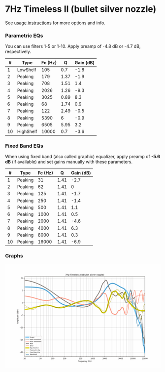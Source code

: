 # 7Hz Timeless II (bullet silver nozzle)
See [usage instructions](https://github.com/jaakkopasanen/AutoEq#usage) for more options and info.

### Parametric EQs
You can use filters 1-5 or 1-10. Apply preamp of -4.8 dB or -4.7 dB, respectively.

|   # | Type      |   Fc (Hz) |    Q |   Gain (dB) |
|-----|-----------|-----------|------|-------------|
|   1 | LowShelf  |       105 | 0.7  |        -1.8 |
|   2 | Peaking   |       179 | 1.37 |        -1.9 |
|   3 | Peaking   |       708 | 1.51 |         1.4 |
|   4 | Peaking   |      2026 | 1.26 |        -9.3 |
|   5 | Peaking   |      3025 | 0.89 |         8.3 |
|   6 | Peaking   |        68 | 1.74 |         0.9 |
|   7 | Peaking   |       122 | 2.49 |        -0.5 |
|   8 | Peaking   |      5390 | 6    |        -0.9 |
|   9 | Peaking   |      6505 | 5.95 |         3.2 |
|  10 | HighShelf |     10000 | 0.7  |        -3.6 |

### Fixed Band EQs
When using fixed band (also called graphic) equalizer, apply preamp of **-5.6 dB** (if available) and set gains manually with these parameters.

|   # | Type    |   Fc (Hz) |    Q |   Gain (dB) |
|-----|---------|-----------|------|-------------|
|   1 | Peaking |        31 | 1.41 |        -2.7 |
|   2 | Peaking |        62 | 1.41 |         0   |
|   3 | Peaking |       125 | 1.41 |        -1.7 |
|   4 | Peaking |       250 | 1.41 |        -1.4 |
|   5 | Peaking |       500 | 1.41 |         1.1 |
|   6 | Peaking |      1000 | 1.41 |         0.5 |
|   7 | Peaking |      2000 | 1.41 |        -4.6 |
|   8 | Peaking |      4000 | 1.41 |         6.3 |
|   9 | Peaking |      8000 | 1.41 |         0.3 |
|  10 | Peaking |     16000 | 1.41 |        -6.9 |

### Graphs
![](./7Hz%20Timeless%20II%20(bullet%20silver%20nozzle).png)
